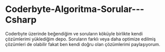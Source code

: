 # Coderbyte-Algoritma-Sorular---Csharp
Coderbyte üzerinde beğendiğim ve soruların köküyle birlikte kendi çözümlerimi yüklediğim depo. 
Soruların farklı veya daha optimize edilmiş çözümleri de olabilir fakat ben kendi doğru olan çözümlerimi paylaşıyorum.
